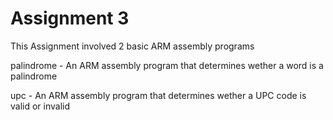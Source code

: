 # Assignment 3

This Assignment involved 2 basic ARM assembly programs

palindrome - An ARM assembly program that determines wether a word is a palindrome 

upc - An ARM assembly program that determines wether a UPC code is valid or invalid
